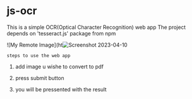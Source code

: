 # js-ocr
This is a simple OCR(Optical Character Recognition) web app
The project depends on 'tesseract.js' package from npm

![My Remote Image](ht![Screenshot 2023-04-10 ](https://user-images.githubusercontent.com/114868325/231012084-4bb49cd3-7eff-4124-b7e8-d1d3719b40fd.png)
<!-- tps://drive.google.com/file/d/1wdVcgKbTfhm-b6IXCt0AIhOTZjjG8yIV/view?usp=share_link) -->

    steps to use the web app
1. add image u wishe to convert to pdf
2. press submit button 

3. you will be pressented with the result
